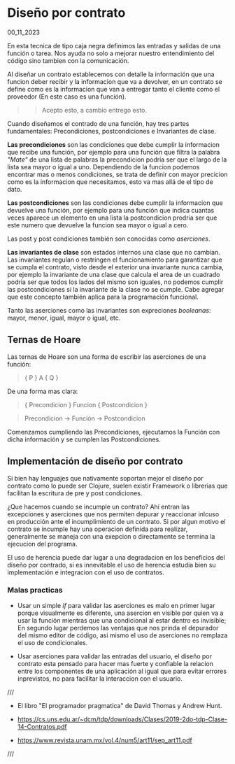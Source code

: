 # Diseño por contrato
00_11_2023

En esta tecnica de tipo caja negra definimos las entradas y salidas de una función o tarea. Nos ayuda no solo a mejorar nuestro entendimiento del código sino tambien con la comunicación.

Al diseñar un contrato establecemos con detalle la información que una funcion deber recibir y la informacion que va a devolver, en un contrato se define como es la informacion que van a entregar tanto el cliente como el proveedor (En este caso es una función).

>> Acepto esto, a cambio entrego esto.

Cuando diseñamos el contrado de una función, hay tres partes fundamentales: Precondiciones, postcondiciones e Invariantes de clase.

**Las precondiciones** son las condiciones que debe cumplir la informacion que recibe una función, por ejemplo para una función que filtra la palabra *"Mate"* de una lista de palabras la precondicion podria ser que el largo de la lista sea mayor o igual a uno. Dependiendo de la funcion podemos encontrar mas o menos condiciones, se trata de definir con mayor precicion como es la informacion que necesitamos, esto va mas allá de el tipo de dato.

**Las postcondiciones** son las condiciones debe cumplir la informacion que devuelve una función, por ejemplo para una función que indica cuantas veces aparece un elemento en una lista la postcondicion prodria ser que este numero que devuelve la funcion sea mayor o igual a cero.

Las post y post condiciones también son conocidas como *aserciones*.

**Las invariantes de clase** son estados internos una clase que no cambian. Las invariantes regulan o restringen el funcionamiento para garantizar que se cumpla el contrato, visto desde el exterior una invariante nunca cambia, por ejemplo la invariante de una clase que calcula el area de un cuadrado podria ser que todos los lados del mismo son iguales, no podemos cumplir las postcondiciones si la invariante de la clase no se cumple. Cabe agregar que este concepto también aplica para la programación funcional.

Tanto las aserciones como las invariantes son expreciones *booleanas*: mayor, menor, igual, mayor o igual, etc.

## Ternas de Hoare

Las ternas de Hoare son una forma de escribir las aserciones de una función:

> { P } A { Q }

De una forma mas clara:

> { Precondicion } Funcion { Postcondicion }

> Precondicion -> Función -> Postcondicion

Comenzamos cumpliendo las Precondiciones, ejecutamos la Función con dicha información y se cumplen las Postcondiciones.

## Implementación de diseño por contrato

Si bien hay lenguajes que nativamente soportan mejor el diseño por contrato como lo puede ser Clojure, suelen existir Framework o librerias que facilitan la escritura de pre y post condiciones.

¿Que hacemos cuando se incumple un contrato? Ahí entran las excepciones y aserciones que nos permiten depurar y reaccionar inlcuso en producción ante el incumplimiento de un contrato. Si por algun motivo el contrato se incumple hay una operacion definida para realizar, generalmente se maneja con una exepcion o directamente se termina la ejecucion del programa.

El uso de herencia puede dar lugar a una degradacion en los beneficios del diseño por contrado, si es innevitable el uso de herencia estudia bien su implementación e integracion con el uso de contratos.

### Malas practicas

* Usar un simple *if* para validar las aserciones es malo en primer lugar porque visualmente es diferente, una asercion en visible por quien va a usar la función mientras que una condicional al estar dentro es invisible; En segundo lugar perdemos las ventajas que nos prinda el depurador del mismo editor de código, asi mismo el uso de aserciones no remplaza el uso de condicionales.

* Usar aserciones para validar las entradas del usuario, el diseño por contrato esta pensado para hacer mas fuerte y confiable la relacion entre los componentes de una aplicación al igual que para evitar errores inprevistos, no para facilitar la interaccion con el usuario.

///

* El libro "El programador pragmatica" de David Thomas y Andrew Hunt.

* https://cs.uns.edu.ar/~dcm/tdp/downloads/Clases/2019-2do-tdp-Clase-14-Contratos.pdf

* https://www.revista.unam.mx/vol.4/num5/art11/sep_art11.pdf

///